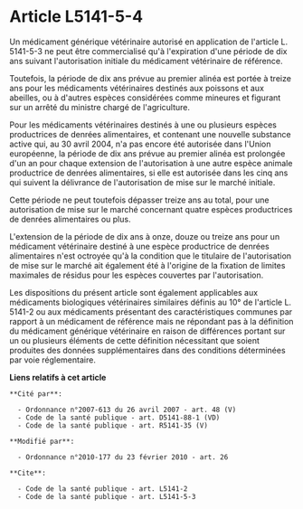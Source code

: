 # Article L5141-5-4

Un médicament générique vétérinaire autorisé en application de l'article L. 5141-5-3 ne peut être commercialisé qu'à
l'expiration d'une période de dix ans suivant l'autorisation initiale du médicament vétérinaire de référence. 

Toutefois, la période de dix ans prévue au premier alinéa est portée à treize ans pour les médicaments vétérinaires destinés
aux poissons et aux abeilles, ou à d'autres espèces considérées comme mineures et figurant sur un arrêté du ministre chargé
de l'agriculture. 

Pour les médicaments vétérinaires destinés à une ou plusieurs espèces productrices de denrées alimentaires, et contenant une
nouvelle substance active qui, au 30 avril 2004, n'a pas encore été autorisée dans  l'Union européenne, la période de dix ans
prévue au premier alinéa est prolongée d'un an pour chaque extension de l'autorisation à une autre espèce animale productrice
de denrées alimentaires, si elle est autorisée dans les cinq ans qui suivent la délivrance de l'autorisation de mise sur le
marché initiale. 

Cette période ne peut toutefois dépasser treize ans au total, pour une autorisation de mise sur le marché concernant quatre
espèces productrices de denrées alimentaires ou plus.

L'extension de la période de dix ans à onze, douze ou treize ans pour un médicament vétérinaire destiné à une espèce
productrice de denrées alimentaires n'est octroyée qu'à la condition que le titulaire de l'autorisation de mise sur le marché
ait également été à l'origine de la fixation de limites maximales de résidus pour les espèces couvertes par l'autorisation. 

Les dispositions du présent article sont également applicables aux médicaments biologiques vétérinaires similaires définis au
10° de l'article L. 5141-2 ou aux médicaments présentant des caractéristiques communes par rapport à un médicament de
référence mais ne répondant pas à la définition du médicament générique vétérinaire en raison de différences portant sur un
ou plusieurs éléments de cette définition nécessitant que soient produites des données supplémentaires dans des conditions
déterminées par voie réglementaire.

**Liens relatifs à cet article**

	**Cité par**:

	  - Ordonnance n°2007-613 du 26 avril 2007 - art. 48 (V)
	  - Code de la santé publique - art. D5141-88-1 (VD)
	  - Code de la santé publique - art. R5141-35 (V)

	**Modifié par**:

	  - Ordonnance n°2010-177 du 23 février 2010 - art. 26

	**Cite**:

	  - Code de la santé publique - art. L5141-2
	  - Code de la santé publique - art. L5141-5-3
